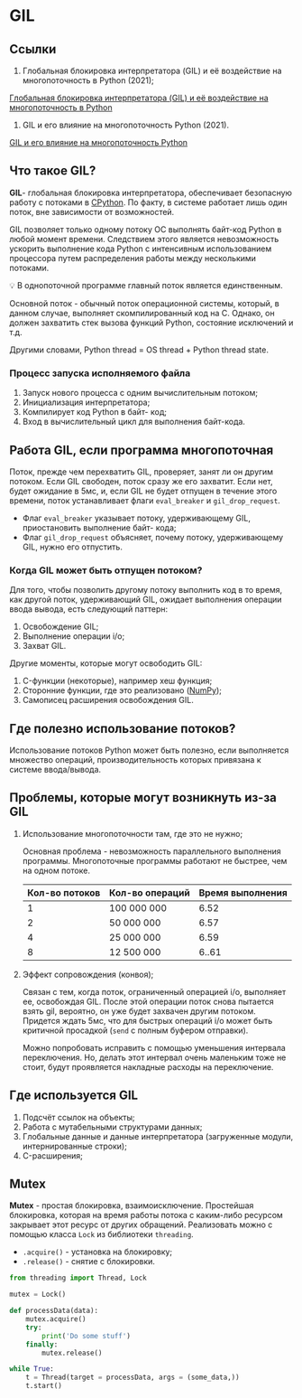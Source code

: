 # GIL

## Ссылки

1. Глобальная блокировка интерпретатора (GIL) и её воздействие на многопоточность в Python (2021);

[Глобальная блокировка интерпретатора (GIL) и её воздействие на многопоточность в Python](https://habr.com/ru/company/wunderfund/blog/586360/)

1. GIL и его влияние на многопоточность Python (2021).

[GIL и его влияние на многопоточность Python](https://habr.com/ru/post/592189/)

## Что такое GIL?

**GIL**- глобальная блокировка интерпретатора, обеспечивает безопасную работу с потоками в [CPython](https://ru.wikipedia.org/wiki/CPython). По факту, в системе работает лишь один поток, вне зависимости от возможностей.

GIL позволяет только одному потоку ОС выполнять байт-код Python в любой момент времени. Следствием этого является невозможность ускорить выполнение кода Python с интенсивным использованием процессора путем распределения работы между несколькими потоками.

<aside>
💡 В однопоточной программе главный поток является единственным.

</aside>

Основной поток - обычный поток операционной системы, который, в данном случае, выполняет скомпилированный код на С. Однако, он должен захватить стек вызова функций Python, состояние исключений и т.д.

Другими словами, Python thread = OS thread + Python thread state.

### Процесс запуска исполняемого файла

1. Запуск нового процесса с одним вычислительным потоком;
2. Инициализация интерпретатора;
3. Компилирует код Python в байт- код;
4. Вход в вычислительный цикл для выполнения байт-кода.

## Работа GIL, если программа многопоточная

Поток, прежде чем перехватить GIL, проверяет, занят ли он другим потоком. Если GIL свободен, поток сразу же его захватит. Если нет, будет ожидание в 5мс, и, если GIL не будет отпущен в течение этого времени, поток устанавливает флаги `eval_breaker` и `gil_drop_request`.

- Флаг `eval_breaker` указывает потоку, удерживающему GIL, приостановить
выполнение байт- кода;
- Флаг `gil_drop_request` объясняет, почему потоку, удерживающему GIL, нужно его
отпустить.

### Когда GIL может быть отпущен потоком?

Для того, чтобы позволить другому потоку выполнить код в то время, как другой поток,
удерживающий GIL, ожидает выполнения операции ввода вывода, есть следующий
паттерн:

1. Освобождение GIL;
2. Выполнение операции i/o;
3. Захват GIL.

Другие моменты, которые могут освободить GIL:

1. C-функции (некоторые), например хеш функция;
2. Сторонние функции, где это реализовано ([NumPy](https://ru.wikipedia.org/wiki/NumPy));
3. Самописец расширения освобождения GIL.

## Где полезно использование потоков?

Использование потоков Python может быть полезно, если выполняется множество операций, производительность которых привязана к системе ввода/вывода.

## Проблемы, которые могут возникнуть из-за GIL

1. Использование многопоточности там, где это не нужно;
    
    Основная проблема - невозможность параллельного выполнения программы.
    Многопоточные программы работают не быстрее, чем на одном потоке.
    
    | Кол-во потоков | Кол-во операций | Время выполнения |
    | --- | --- | --- |
    | 1 | 100 000 000 | 6.52 |
    | 2 | 50 000 000 | 6.57 |
    | 4 | 25 000 000 | 6.59 |
    | 8 | 12 500 000 | 6..61 |
2. Эффект сопровождения (конвоя);
    
    Связан с тем, когда поток, ограниченный операцией i/o, выполняет ее, освобождая GIL. После этой операции поток снова пытается взять gil, вероятно, он уже будет захвачен другим потоком. Придется ждать 5мс, что для быстрых операций i/o может быть критичной просадкой (`send` с полным буфером отправки).
    
    Можно попробовать исправить с помощью уменьшения интервала переключения. Но, делать этот интервал очень маленьким тоже не стоит, будут проявляется накладные расходы на переключение.
    

## Где используется GIL

1. Подсчёт ссылок на объекты;
2. Работа с мутабельными структурами данных;
3. Глобальные данныe и данные интерпретатора (загруженные модули,
интернированные строки);
4. C-расширения;

## Mutex

**Mutex** - простая блокировка, взаимоисключение. Простейшая блокировка, которая на время работы потока с каким-либо ресурсом закрывает этот ресурс от других обращений. Реализовать можно с помощью класса `Lock` из библиотеки `threading`.

- `.acquire()` - установка на блокировку;
- `.release()` - снятие с блокировки.

```python
from threading import Thread, Lock

mutex = Lock()

def processData(data):
    mutex.acquire()
    try:
        print('Do some stuff')
    finally:
        mutex.release()

while True:
    t = Thread(target = processData, args = (some_data,))
    t.start()
```